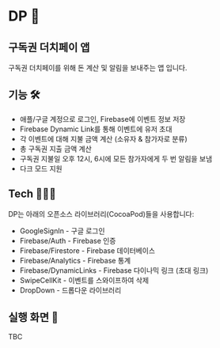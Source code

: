 # DP 💸
## 구독권 더치페이 앱

구독권 더치페이를 위해 돈 계산 및 알림을 보내주는 앱 입니다.

## 기능 🛠

- 애플/구글 계정으로 로그인, Firebase에 이벤트 정보 저장
- Firebase Dynamic Link를 통해 이벤트에 유저 초대 
- 각 이벤트에 대해 지불 금액 계산 (소유자 & 참가자로 분류) 
- 총 구독권 지출 금액 계산
- 구독권 지불일 오후 12시, 6시에 모든 참가자에게 두 번 알림을 보냄
- 다크 모드 지원

## Tech 👨🏻‍💻

DP는 아래의 오픈소스 라이브러리(CocoaPod)들을 사용합니다:
- GoogleSignIn - 구글 로그인
- Firebase/Auth - Firebase 인증
- Firebase/Firestore - Firebase 데이터베이스
- Firebase/Analytics - Firebase 통계
- Firebase/DynamicLinks - Firebase 다이나믹 링크 (초대 링크)
- SwipeCellKit - 이벤트를 스와이프하여 삭제
- DropDown - 드롭다운 라이브러리

## 실행 화면 📱

TBC
